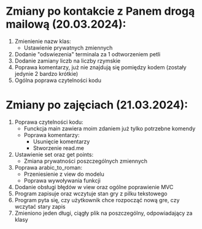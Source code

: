 # Zmiany po kontakcie z Panem drogą mailową (20.03.2024): 
1. Zmienienie nazw klas:
     - Ustawienie prywatnych zmiennych
2. Dodanie "odswiezenia" terminala za 1 odtworzeniem petli
3. Dodanie zamiany liczb na liczby rzymskie
4. Poprawa komentarzy, już nie znajdują się pomiędzy kodem (zostały jedynie 2 bardzo krótkie)
5. Ogólna poprawa czytelności kodu

# Zmiany po zajęciach (21.03.2024):
1. Poprawa czytelności kodu:
    - Funckcja main zawiera moim zdaniem już tylko potrzebne komendy
    - Poprawa komentarzy:
        - Usunięcie komentarzy
        - Stworzenie read.me
2. Ustawienie set oraz get points:
    - Zmiana prywatności poszczególnych zmiennych
3. Poprawa arabic_to_roman:
   - Przeniesienie z view do modelu
   - Poprawa wywoływania funkcji
4. Dodanie obsługi błędów w view oraz ogólne poprawienie MVC
5. Program zapisuje oraz wczytuje stan gry z pilku tekstowego
6. Program pyta się, czy użytkownik chce rozpocząć nową gre, czy wczytać stary zapis
7. Zmieniono jeden długi, ciągły plik na poszczególny, odpowiadający za klasy

